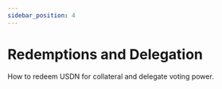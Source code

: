 ```yaml
---
sidebar_position: 4
---
```


# Redemptions and Delegation

How to redeem USDN for collateral and delegate voting power. 
